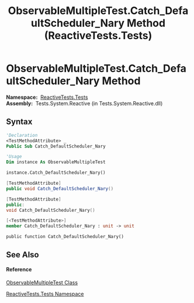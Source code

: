 ﻿---
title: ObservableMultipleTest.Catch_DefaultScheduler_Nary Method  (ReactiveTests.Tests)
TOCTitle: Catch_DefaultScheduler_Nary Method
ms:assetid: M:ReactiveTests.Tests.ObservableMultipleTest.Catch_DefaultScheduler_Nary
ms:mtpsurl: https://msdn.microsoft.com/en-us/library/reactivetests.tests.observablemultipletest.catch_defaultscheduler_nary(v=VS.103)
ms:contentKeyID: 36619019
ms.date: 06/28/2011
mtps_version: v=VS.103
f1_keywords:
- ReactiveTests.Tests.ObservableMultipleTest.Catch_DefaultScheduler_Nary
dev_langs:
- CSharp
- JScript
- VB
- FSharp
- c++
---

# ObservableMultipleTest.Catch\_DefaultScheduler\_Nary Method

**Namespace:**  [ReactiveTests.Tests](hh289046\(v=vs.103\).md)  
**Assembly:**  Tests.System.Reactive (in Tests.System.Reactive.dll)

## Syntax

``` vb
'Declaration
<TestMethodAttribute> _
Public Sub Catch_DefaultScheduler_Nary
```

``` vb
'Usage
Dim instance As ObservableMultipleTest

instance.Catch_DefaultScheduler_Nary()
```

``` csharp
[TestMethodAttribute]
public void Catch_DefaultScheduler_Nary()
```

``` c++
[TestMethodAttribute]
public:
void Catch_DefaultScheduler_Nary()
```

``` fsharp
[<TestMethodAttribute>]
member Catch_DefaultScheduler_Nary : unit -> unit 
```

``` jscript
public function Catch_DefaultScheduler_Nary()
```

## See Also

#### Reference

[ObservableMultipleTest Class](hh303586\(v=vs.103\).md)

[ReactiveTests.Tests Namespace](hh289046\(v=vs.103\).md)

